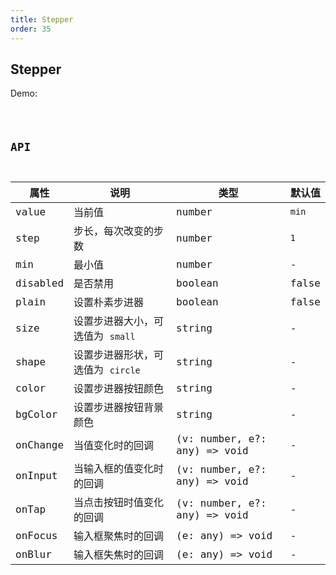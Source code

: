 ```yaml
---
title: Stepper
order: 35
---
```


## Stepper

Demo:

<code src="./stepper/index.tsx" />

## API

| 属性     | 说明                              | 类型                         | 默认值 |
| -------- | --------------------------------- | ---------------------------- | ------ |
| value    | 当前值                            | number                       | `min`  |
| step     | 步长，每次改变的步数              | number                       | `1`    |
| min      | 最小值                            | number                       | -      |
| disabled | 是否禁用                          | boolean                      | false  |
| plain    | 设置朴素步进器                    | boolean                      | false  |
| size     | 设置步进器大小，可选值为 `small`  | string                       | -      |
| shape    | 设置步进器形状，可选值为 `circle` | string                       | -      |
| color    | 设置步进器按钮颜色                | string                       | -      |
| bgColor  | 设置步进器按钮背景颜色            | string                       | -      |
| onChange | 当值变化时的回调                  | (v: number, e?: any) => void | -      |
| onInput  | 当输入框的值变化时的回调          | (v: number, e?: any) => void | -      |
| onTap    | 当点击按钮时值变化的回调          | (v: number, e?: any) => void | -      |
| onFocus  | 输入框聚焦时的回调                | (e: any) => void             | -      |
| onBlur   | 输入框失焦时的回调                | (e: any) => void             | -      |
